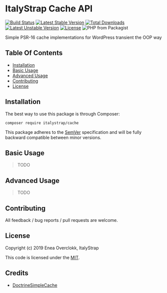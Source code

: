 # ItalyStrap Cache API

[![Build Status](https://travis-ci.org/ItalyStrap/cache.svg?branch=master)](https://travis-ci.org/ItalyStrap/cache)
[![Latest Stable Version](https://img.shields.io/packagist/v/italystrap/cache.svg)](https://packagist.org/packages/italystrap/cache)
[![Total Downloads](https://img.shields.io/packagist/dt/italystrap/cache.svg)](https://packagist.org/packages/italystrap/cache)
[![Latest Unstable Version](https://img.shields.io/packagist/vpre/italystrap/cache.svg)](https://packagist.org/packages/italystrap/cache)
[![License](https://img.shields.io/packagist/l/italystrap/cache.svg)](https://packagist.org/packages/italystrap/cache)
![PHP from Packagist](https://img.shields.io/packagist/php-v/italystrap/cache)

Simple PSR-16 cache implementations for WordPress transient the OOP way

## Table Of Contents

* [Installation](#installation)
* [Basic Usage](#basic-usage)
* [Advanced Usage](#advanced-usage)
* [Contributing](#contributing)
* [License](#license)

## Installation

The best way to use this package is through Composer:

```CMD
composer require italystrap/cache
```
This package adheres to the [SemVer](http://semver.org/) specification and will be fully backward compatible between minor versions.

## Basic Usage

> TODO

## Advanced Usage

> TODO

## Contributing

All feedback / bug reports / pull requests are welcome.

## License

Copyright (c) 2019 Enea Overclokk, ItalyStrap

This code is licensed under the [MIT](LICENSE).

## Credits

* [DoctrineSimpleCache](https://github.com/Roave/DoctrineSimpleCache)